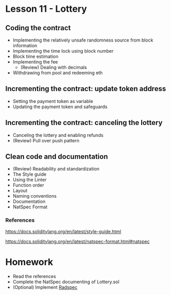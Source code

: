 # Lesson 11 - Lottery
## Coding the contract
* Implementing the relatively unsafe randomness source from block information
* Implementing the time lock using block number
* Block time estimation
* Implementing the fee
  * (Review) Dealing with decimals
* Withdrawing from pool and redeeming eth
## Incrementing the contract: update token address
* Setting the payment token as variable
* Updating the payment token and safeguards
## Incrementing the contract: canceling the lottery
* Canceling the lottery and enabling refunds
* (Review) Pull over push pattern
## Clean code and documentation
* (Review) Readability and standardization
* The Style guide
* Using the Linter
* Function order
* Layout
* Naming conventions
* Documentation
* NatSpec Format
### References
https://docs.soliditylang.org/en/latest/style-guide.html

https://docs.soliditylang.org/en/latest/natspec-format.html#natspec
# Homework
* Read the references
* Complete the NatSpec documenting of Lottery.sol
* (Optional) Implement [Radspec](https://github.com/aragon/radspec)